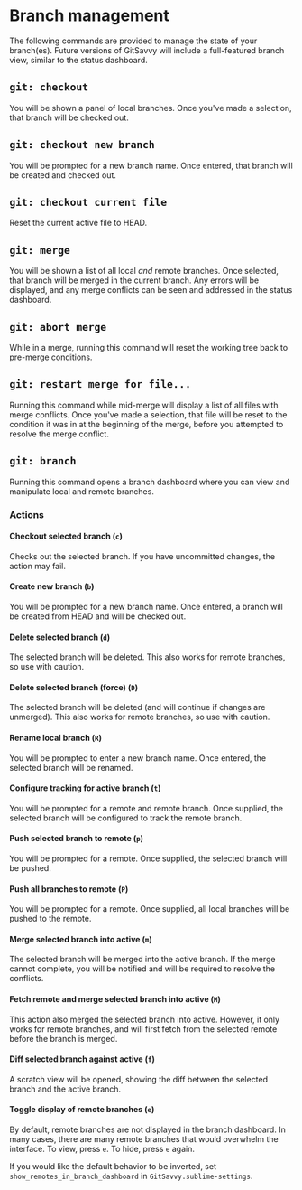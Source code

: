 # Branch management

The following commands are provided to manage the state of your branch(es).  Future versions of GitSavvy will include a full-featured branch view, similar to the status dashboard.


## `git: checkout`

You will be shown a panel of local branches.  Once you've made a selection, that branch will be checked out.


## `git: checkout new branch`

You will be prompted for a new branch name.  Once entered, that branch will be created and checked out.


## `git: checkout current file`

Reset the current active file to HEAD.


## `git: merge`

You will be shown a list of all local _and_ remote branches.  Once selected, that branch will be merged in the current branch.  Any errors will be displayed, and any merge conflicts can be seen and addressed in the status dashboard.


## `git: abort merge`

While in a merge, running this command will reset the working tree back to pre-merge conditions.


## `git: restart merge for file...`

Running this command while mid-merge will display a list of all files with merge conflicts.  Once you've made a selection, that file will be reset to the condition it was in at the beginning of the merge, before you attempted to resolve the merge conflict.

## `git: branch`

Running this command opens a branch dashboard where you can view and manipulate local and remote branches.

### Actions

#### Checkout selected branch (`c`)

Checks out the selected branch.  If you have uncommitted changes, the action may fail.

#### Create new branch (`b`)

You will be prompted for a new branch name.  Once entered, a branch will be created from HEAD and will be checked out.

#### Delete selected branch (`d`)

The selected branch will be deleted.  This also works for remote branches, so use with caution.

#### Delete selected branch (force) (`D`)

The selected branch will be deleted (and will continue if changes are unmerged).  This also works for remote branches, so use with caution.

#### Rename local branch (`R`)

You will be prompted to enter a new branch name.  Once entered, the selected branch will be renamed.

#### Configure tracking for active branch (`t`)

You will be prompted for a remote and remote branch.  Once supplied, the selected branch will be configured to track the remote branch.

#### Push selected branch to remote (`p`)

You will be prompted for a remote.  Once supplied, the selected branch will be pushed.

#### Push all branches to remote (`P`)

You will be prompted for a remote.  Once supplied, all local branches will be pushed to the remote.

#### Merge selected branch into active (`m`)

The selected branch will be merged into the active branch.  If the merge cannot complete, you will be notified and will be required to resolve the conflicts.

#### Fetch remote and merge selected branch into active (`M`)

This action also merged the selected branch into active.  However, it only works for remote branches, and will first fetch from the selected remote before the branch is merged.

#### Diff selected branch against active (`f`)

A scratch view will be opened, showing the diff between the selected branch and the active branch.

#### Toggle display of remote branches (`e`)

By default, remote branches are not displayed in the branch dashboard.  In many cases, there are many remote branches that would overwhelm the interface.  To view, press `e`.  To hide, press `e` again.

If you would like the default behavior to be inverted, set `show_remotes_in_branch_dashboard` in `GitSavvy.sublime-settings`.
